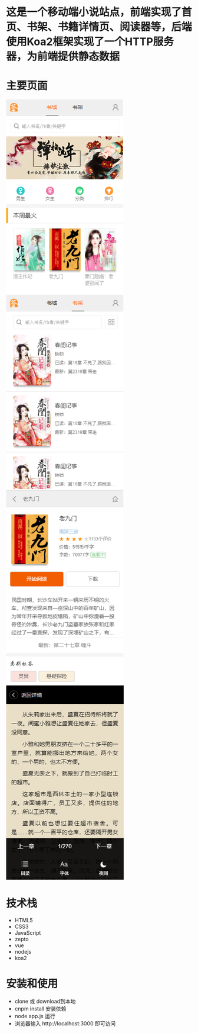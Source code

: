 
# 这是一个移动端小说站点，前端实现了首页、书架、书籍详情页、阅读器等，后端使用Koa2框架实现了一个HTTP服务器，为前端提供静态数据

# 主要页面
![首页](https://github.com/YiQuanDaShi/fiction-web/blob/master/static/img/%E9%A6%96%E9%A1%B5.PNG)
![书架](https://github.com/YiQuanDaShi/fiction-web/blob/master/static/img/%E4%B9%A6%E6%9E%B6.PNG)
![书籍详情页](https://github.com/YiQuanDaShi/fiction-web/blob/master/static/img/%E4%B9%A6%E7%B1%8D%E8%AF%A6%E6%83%85%E9%A1%B5.PNG)
![阅读器](https://github.com/YiQuanDaShi/fiction-web/blob/master/static/img/%E5%BC%B9%E5%87%BA%E6%A0%8F.PNG)

# 技术栈
* HTML5
* CSS3
* JavaScript
* zepto
* vue
* nodejs
* koa2
# 安装和使用
* clone 或 download到本地
* cnpm install 安装依赖
* node app.js 运行
* 浏览器输入 http://localhost:3000 即可访问
